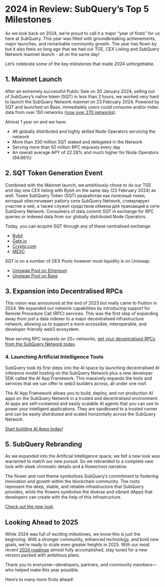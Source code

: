 # 2024 in Review: SubQuery’s Top 5 Milestones

As we look back on 2024, we’re proud to call it a major “year of firsts” for us here at SubQuery. This year was filled with groundbreaking achievements, major launches, and remarkable community growth. The year has flown by but it also feels so long ago that we had our TGE, CEX Listing and SubQuery Network mainnet launch - all on the same day!

Let’s celebrate some of the key milestones that made 2024 unforgettable.

## 1. Mainnet Launch

After an extremely successful Public Sale on 30 January 2024, selling out of SubQuery’s native token (SQT) in less than 2 hours, we worked very hard to launch the SubQuery Network mainnet on 23 February 2024. Powered by SQT and launched on Base, immediately users could consume and/or index data from over 150 networks ([now over 270 networks](https://subquery.network/networks)).

Almost 1 year on and we have:

- 46 globally distributed and highly skilled Node Operators servicing the network
- More than 330 million SQT staked and delegated in the Network
- Serving more than 50 million RPC requests every day
- An overall average APY of 22.28% and much higher for Node Operators (94.66%)

## 2. SQT Token Generation Event

Combined with the Mainnet launch, we ambitiously chose to do our TGE and day one CEX listing with Bybit on the same day (23 February 2024) as well. Токен SubQuery Token (SQT) разработан как полезный токен, который обеспечивает работу сети SubQuery Network, стимулирует участие в ней, а также служит средством обмена для транзакций в сети SubQuery Network. Consumers of data commit SQT in exchange for RPC queries or indexed data from our globally distributed Node Operators.

Today, you can acquire SQT through any of these centralised exchange:

- [Bybit](https://www.bybit.com/en/trade/spot/SQT/USDT)
- [Gate.io](https://www.gate.io/trade/SQT_USDT)
- [Crypto.com](https://crypto.com/exchange/trade/SQT_USD)
- [MEXC](https://www.mexc.com/exchange/SQT_USDT)

SQT is on a number of DEX Pools however most liquidity is on Uniswap.

- [Uniswap Pool on Ethereum](https://app.uniswap.org/explore/tokens/ethereum/0x09395a2A58DB45db0da254c7EAa5AC469D8bDc85)
- [Unsiwap Pool on Base](https://app.uniswap.org/explore/tokens/base/0x858c50c3af1913b0e849afdb74617388a1a5340d)

## 3. Expansion into Decentralised RPCs

This vision was announced at the end of 2023 but really came to fruition in 2024. We expanded our network capabilities by introducing support for Remote Procedure Call (RPC) services. This was the first step of expanding away from just a data indexer to a major decentralised infrastructure network, allowing us to support a more accessible, interoperable, and developer-friendly web3 ecosystem.

Now serving RPC requests on 20+ networks, [get your decentralised RPCs from the SubQuery Network today](https://subquery.network/rpc/list/).

### 4\. Launching Artificial Intelligence Tools

SubQuery took its first steps into the AI space by launching decentralised AI inference model hosting on the SubQuery Network plus a new developer SDK called the AI App Framework. This massively expands the tools and services that we can offer to web3 builders across, all under one roof.

The AI App Framework allows you to build, deploy, and run production AI apps on the SubQuery Network in a trusted and decentralised environment. AI apps are self-contained and easily scalable AI agents that you can use to power your intelligent applications. They are sandboxed to a trusted runner and can be easily distributed and scaled horizontally across the SubQuery Network.

[Start building AI Apps today!](https://academy.subquery.network/ai/welcome.html)

## 5. SubQuery Rebranding

As we expanded into the Artificial Intelligence space, we felt a new look was warranted to match our new pursuit. So we rebranded to a complete new look with sleek chromatic details and a flower/root narrative.

The flower and root theme symbolises SubQuery’s commitment to fostering innovation and growth within the blockchain community. The roots represent the deep, stable, and reliable infrastructure that SubQuery provides, while the flowers symbolise the diverse and vibrant dApps that developers can create with the help of this infrastructure.

[Check out the new look](https://subquery.network/).

## Looking Ahead to 2025

While 2024 was full of exciting milestones, we know this is just the beginning. With a stronger community, enhanced technology, and bold new goals, we’re ready to scale even greater heights in 2025. With our most recent [2024 roadmap](https://blog.subquery.network/subquery-releases-network-roadmap-for-2024/?lng=en) almost fully accomplished, stay tuned for a new version packed with ambitious plans.

Thank you to everyone—developers, partners, and community members—who helped make this year possible.

Here’s to many more firsts ahead!